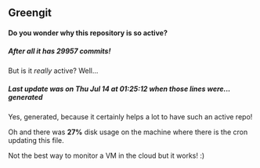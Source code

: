 ## Greengit

#### Do you wonder why this repository is so active?

##### After all it has 29957 commits!

But is it *really* active? Well...

##### Last update was on Thu Jul 14 at 01:25:12 when those lines were... generated

Yes, generated, because it certainly helps a lot to have such an active repo!

Oh and there was **27%** disk usage on the machine
where there is the cron updating this file.

Not the best way to monitor a VM in the cloud but it works! :)
